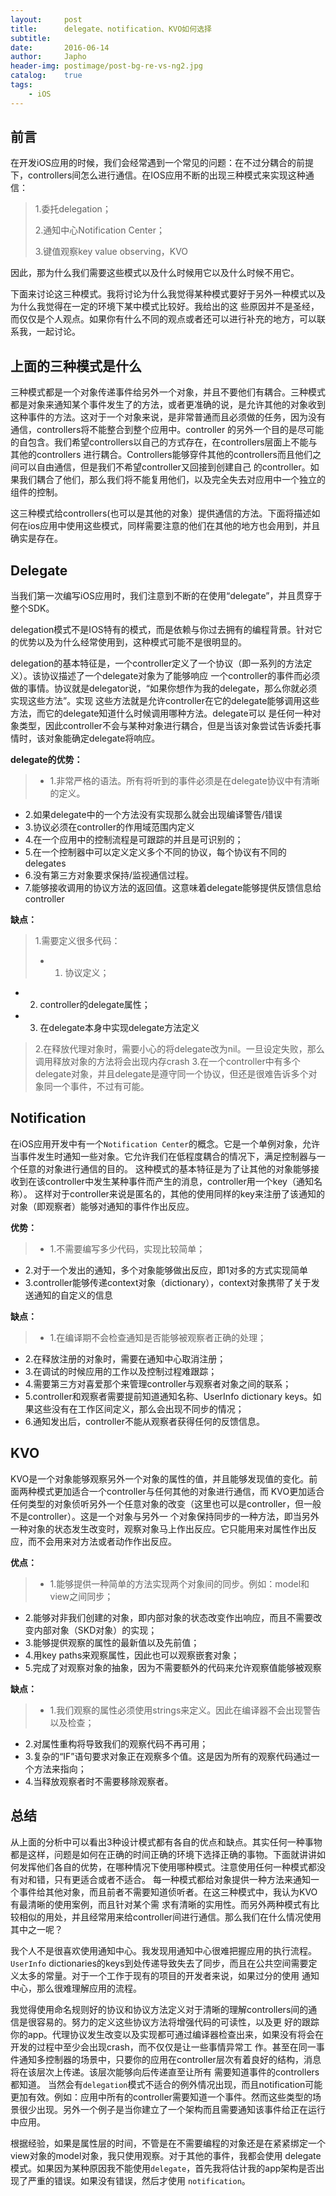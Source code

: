 ```yaml
---
layout:     post
title:      delegate、notification、KVO如何选择
subtitle:   
date:       2016-06-14
author:     Japho
header-img: postimage/post-bg-re-vs-ng2.jpg
catalog:    true
tags:
    - iOS
---
```


## 前言

在开发iOS应用的时候，我们会经常遇到一个常见的问题：在不过分耦合的前提下，controllers间怎么进行通信。在IOS应用不断的出现三种模式来实现这种通信：

>1.委托delegation；
>
>2.通知中心Notification Center；
>
>3.键值观察key value observing，KVO

因此，那为什么我们需要这些模式以及什么时候用它以及什么时候不用它。

下面来讨论这三种模式。我将讨论为什么我觉得某种模式要好于另外一种模式以及为什么我觉得在一定的环境下某中模式比较好。我给出的这 些原因并不是圣经，而仅仅是个人观点。如果你有什么不同的观点或者还可以进行补充的地方，可以联系我，一起讨论。

## 上面的三种模式是什么

三种模式都是一个对象传递事件给另外一个对象，并且不要他们有耦合。三种模式都是对象来通知某个事件发生了的方法，或者更准确的说，是允许其他的对象收到 这种事件的方法。这对于一个对象来说，是非常普通而且必须做的任务，因为没有通信，controllers将不能整合到整个应用中。controller 的另外一个目的是尽可能的自包含。我们希望controllers以自己的方式存在，在controllers层面上不能与其他的controllers 进行耦合。Controllers能够穿件其他的controllers而且他们之间可以自由通信，但是我们不希望controller又回接到创建自己 的controller。如果我们耦合了他们，那么我们将不能复用他们，以及完全失去对应用中一个独立的组件的控制。

这三种模式给controllers(也可以是其他的对象）提供通信的方法。下面将描述如何在ios应用中使用这些模式，同样需要注意的他们在其他的地方也会用到，并且确实是存在。

## Delegate

当我们第一次编写iOS应用时，我们注意到不断的在使用“delegate”，并且贯穿于整个SDK。

delegation模式不是IOS特有的模式，而是依赖与你过去拥有的编程背景。针对它的优势以及为什么经常使用到，这种模式可能不是很明显的。

delegation的基本特征是，一个controller定义了一个协议（即一系列的方法定义）。该协议描述了一个delegate对象为了能够响应 一个controller的事件而必须做的事情。协议就是delegator说，“如果你想作为我的delegate，那么你就必须实现这些方法”。实现 这些方法就是允许controller在它的delegate能够调用这些方法，而它的delegate知道什么时候调用哪种方法。delegate可以 是任何一种对象类型，因此controller不会与某种对象进行耦合，但是当该对象尝试告诉委托事情时，该对象能确定delegate将响应。

**delegate的优势：**

>- 1.非常严格的语法。所有将听到的事件必须是在delegate协议中有清晰的定义。
- 2.如果delegate中的一个方法没有实现那么就会出现编译警告/错误
- 3.协议必须在controller的作用域范围内定义
- 4.在一个应用中的控制流程是可跟踪的并且是可识别的；
- 5.在一个控制器中可以定义定义多个不同的协议，每个协议有不同的delegates
- 6.没有第三方对象要求保持/监视通信过程。
- 7.能够接收调用的协议方法的返回值。这意味着delegate能够提供反馈信息给controller

**缺点：**

>1.需要定义很多代码：
>
>- 1. 协议定义；
- 2. controller的delegate属性；
- 3. 在delegate本身中实现delegate方法定义
>
>2.在释放代理对象时，需要小心的将delegate改为nil。一旦设定失败，那么调用释放对象的方法将会出现内存crash
3.在一个controller中有多个delegate对象，并且delegate是遵守同一个协议，但还是很难告诉多个对象同一个事件，不过有可能。

## Notification

在iOS应用开发中有一个`Notification Center`的概念。它是一个单例对象，允许当事件发生时通知一些对象。它允许我们在低程度耦合的情况下，满足控制器与一个任意的对象进行通信的目的。 这种模式的基本特征是为了让其他的对象能够接收到在该controller中发生某种事件而产生的消息，controller用一个key（通知名称）。 这样对于controller来说是匿名的，其他的使用同样的key来注册了该通知的对象（即观察者）能够对通知的事件作出反应。

**优势：**

>- 1.不需要编写多少代码，实现比较简单；
- 2.对于一个发出的通知，多个对象能够做出反应，即1对多的方式实现简单
- 3.controller能够传递context对象（dictionary），context对象携带了关于发送通知的自定义的信息

**缺点：**

>- 1.在编译期不会检查通知是否能够被观察者正确的处理； 
- 2.在释放注册的对象时，需要在通知中心取消注册；
- 3.在调试的时候应用的工作以及控制过程难跟踪；
- 4.需要第三方对喜爱那个来管理controller与观察者对象之间的联系；
- 5.controller和观察者需要提前知道通知名称、UserInfo dictionary keys。如果这些没有在工作区间定义，那么会出现不同步的情况；
- 6.通知发出后，controller不能从观察者获得任何的反馈信息。

## KVO

KVO是一个对象能够观察另外一个对象的属性的值，并且能够发现值的变化。前面两种模式更加适合一个controller与任何其他的对象进行通信，而 KVO更加适合任何类型的对象侦听另外一个任意对象的改变（这里也可以是controller，但一般不是controller）。这是一个对象与另外一 个对象保持同步的一种方法，即当另外一种对象的状态发生改变时，观察对象马上作出反应。它只能用来对属性作出反应，而不会用来对方法或者动作作出反应。

**优点：**

>- 1.能够提供一种简单的方法实现两个对象间的同步。例如：model和view之间同步；
- 2.能够对非我们创建的对象，即内部对象的状态改变作出响应，而且不需要改变内部对象（SKD对象）的实现；
- 3.能够提供观察的属性的最新值以及先前值；
- 4.用key paths来观察属性，因此也可以观察嵌套对象；
- 5.完成了对观察对象的抽象，因为不需要额外的代码来允许观察值能够被观察

**缺点：**

>- 1.我们观察的属性必须使用strings来定义。因此在编译器不会出现警告以及检查；
- 2.对属性重构将导致我们的观察代码不再可用；
- 3.复杂的“IF”语句要求对象正在观察多个值。这是因为所有的观察代码通过一个方法来指向；
- 4.当释放观察者时不需要移除观察者。

## 总结

从上面的分析中可以看出3种设计模式都有各自的优点和缺点。其实任何一种事物都是这样，问题是如何在正确的时间正确的环境下选择正确的事物。下面就讲讲如何发挥他们各自的优势，在哪种情况下使用哪种模式。注意使用任何一种模式都没有对和错，只有更适合或者不适合。 每一种模式都给对象提供一种方法来通知一个事件给其他对象，而且前者不需要知道侦听者。在这三种模式中，我认为KVO有最清晰的使用案例，而且针对某个需 求有清晰的实用性。而另外两种模式有比较相似的用处，并且经常用来给controller间进行通信。那么我们在什么情况使用其中之一呢？

我个人不是很喜欢使用通知中心。我发现用通知中心很难把握应用的执行流程。`UserInfo` dictionaries的keys到处传递导致失去了同步，而且在公共空间需要定义太多的常量。对于一个工作于现有的项目的开发者来说，如果过分的使用 通知中心，那么很难理解应用的流程。

我觉得使用命名规则好的协议和协议方法定义对于清晰的理解controllers间的通信是很容易的。努力的定义这些协议方法将增强代码的可读性，以及更 好的跟踪你的app。代理协议发生改变以及实现都可通过编译器检查出来，如果没有将会在开发的过程中至少会出现crash，而不仅仅是让一些事情异常工 作。甚至在同一事件通知多控制器的场景中，只要你的应用在controller层次有着良好的结构，消息将在该层次上传递。该层次能够向后传递直至让所有 需要知道事件的controllers都知道。
当然会有`delegation`模式不适合的例外情况出现，而且notification可能更加有效。例如：应用中所有的controller需要知道一个事件。然而这些类型的场景很少出现。另外一个例子是当你建立了一个架构而且需要通知该事件给正在运行中应用。

根据经验，如果是属性层的时间，不管是在不需要编程的对象还是在紧紧绑定一个view对象的model对象，我只使用观察。对于其他的事件，我都会使用 delegate模式。如果因为某种原因我不能使用`delegate`，首先我将估计我的app架构是否出现了严重的错误。如果没有错误，然后才使用 `notification`。

